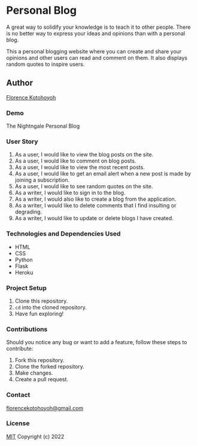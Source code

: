 # Personal Blog
A great way to solidify your knowledge is to teach it to other people. There is no better way to express your ideas and opinions than with a personal blog. 

This a personal blogging website where you can create and share your opinions and other users can read and comment on them. It also displays random quotes to inspire users. 

## Author
[Florence Kotohoyoh](https://github.com/Flokots)

### Demo
The Nightngale Personal Blog

### User Story
1. As a user, I would like to view the blog posts on the site.
2. As a user, I would like to comment on blog posts.
3. As a user, I would like to view the most recent posts. 
4. As a user, I would like to get an email alert when a new post is made by joining a subscription.
5. As a user, I would like to see random quotes on the site.
6. As a writer, I would like to sign in to the blog.
7. As a writer, I would also like to create a blog from the application.
8. As a writer, I would like to delete comments that I find insulting or degrading.
9. As a writer, I would like to update or delete blogs I have created.

### Technologies and Dependencies Used
* HTML
* CSS
* Python 
* Flask
* Heroku

### Project Setup
1. Clone this repository.
2. `cd` into the cloned repository.
3. Have fun exploring!

### Contributions
Should you notice any bug or want to add a feature, follow these steps to contribute:
1. Fork this repository.
2. Clone the forked repository.
3. Make changes.
4. Create a pull request.

### Contact
florencekotohoyoh@gmail.com

### License
[MIT](https://choosealicense.com/licenses/mit)
Copyright (c) 2022